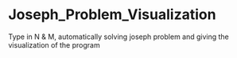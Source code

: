 # Joseph_Problem_Visualization
Type in N & M, automatically solving joseph problem and giving the visualization of the program
